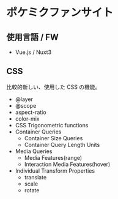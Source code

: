 # ポケミクファンサイト

## 使用言語 / FW

- Vue.js / Nuxt3

## CSS

比較的新しい、使用した CSS の機能。

- @layer
- @scope
- aspect-ratio
- color-mix
- CSS Trigonometric functions
- Container Queries
  - Container Size Queries
  - Container Query Length Units
- Media Queries
  - Media Features(range)
  - Interaction Media Features(hover)
- Individual Transform Properties
  - translate
  - scale
  - rotate
